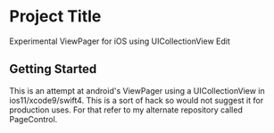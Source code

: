# Project Title
Experimental ViewPager for iOS using UICollectionView Edit

## Getting Started
This is an attempt at android's ViewPager using a UICollectionView in ios11/xcode9/swift4.
This is a sort of hack so would not suggest it for production uses. For that refer to my alternate repository called PageControl.

